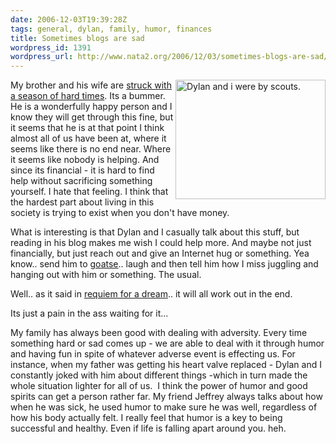 ```yaml
---
date: 2006-12-03T19:39:28Z
tags: general, dylan, family, humor, finances
title: Sometimes blogs are sad
wordpress_id: 1391
wordpress_url: http://www.nata2.org/2006/12/03/sometimes-blogs-are-sad/
---
```


<p><a title="Photo Sharing" href="http://www.flickr.com/photos/natatwo/19378531/"><img height="191" alt="Dylan and i were by scouts." src="http://static.flickr.com/16/19378531_d0ed09d1a6_m.jpg" width="240" align="right"></a>My brother and his wife are <a href="http://www.dylanreed.org/2006/12/01/duldrums/">struck with a season of hard times</a>. Its a bummer. He is a wonderfully happy person and I know they will get through this fine, but it seems that he is at that point&nbsp;I think almost all of us have been at, where it seems like there is no end near. Where it seems like nobody is helping. And since its financial - it is hard to find help without sacrificing something yourself. I hate that feeling. I think that the hardest part about living in this society is trying to exist when you don't&nbsp;have money. </p> <p>What is interesting is that Dylan and I casually talk about this stuff, but reading in his blog makes me wish I could help more. And maybe not just financially, but just reach out and give an Internet hug or something. Yea know.. send him to <a href="http://en.wikipedia.org/wiki/Goatse">goatse</a>.. laugh and then tell him how I miss juggling and hanging out with him or something. The usual. </p> <p>Well.. as it said in <a href="http://imdb.com/title/tt0180093/">requiem for a dream</a>.. it will all work out in the end. </p> <p>Its just a pain in the ass waiting for it... </p> <p>My family has always been good with dealing with adversity. Every time something hard or sad comes up - we are able to deal with it through humor and having fun in spite of whatever adverse event is effecting us. For instance, when my father was getting his heart valve replaced - Dylan and I constantly joked with him about different things -which in turn made the whole situation lighter for all of us.&nbsp; I think the power of humor and good spirits can get a person rather far. My friend Jeffrey always talks about how when he was sick, he used humor to make sure he was well, regardless of how his body actually felt. I really feel that humor is a key to being successful and healthy. Even if life is falling apart around you. heh. </p>
